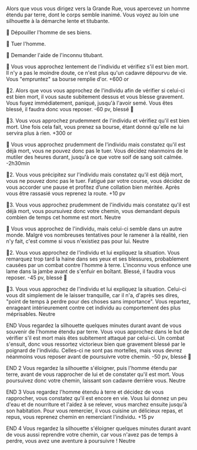 Alors que vous vous dirigez vers la Grande Rue, vous apercevez un homme étendu par terre, dont le corps semble inanimé. Vous voyez au loin une silhouette à la démarche lente et titubante.

🤑 Dépouiller l'homme de ses biens.

🔪 Tuer l'homme.

🏃 Demander l'aide de l'inconnu titubant.

🤑
Vous vous approchez lentement de l'individu et vérifiez s'il est bien mort. Il n'y a pas le moindre doute, ce n'est plus qu'un cadavre dépourvu de vie. Vous "empruntez" sa bourse remplie d'or.
+600 or

🤑2.
Alors que vous vous approchez de l'individu afin de vérifier si celui-ci est bien mort, il vous saute subitement dessus et vous blesse gravement. Vous fuyez immédiatement, paniqué, jusqu'à l'avoir semé. Vous êtes blessé, il faudra donc vous reposer.
-60 pv, blessé 🤕

🤑3.
Vous vous approchez prudemment de l'individu et vérifiez qu'il est bien mort. Une fois cela fait, vous prenez sa bourse, étant donné qu'elle ne lui servira plus à rien.
+300 or

🔪
Vous vous approchez prudemment de l'individu mais constatez qu'il est déjà mort, vous ne pouvez donc pas le tuer. Vous décidez néanmoins de le mutiler des heures durant, jusqu'à ce que votre soif de sang soit calmée.
-2h30min

🔪2.
Vous vous précipitez sur l'individu mais constatez qu'il est déjà mort, vous ne pouvez donc pas le tuer. Fatigué par votre course, vous décidez de vous accorder une pause et profitez d’une collation bien méritée. Après vous être rassasié vous reprenez la route.
+10 pv

🔪3.
Vous vous approchez prudemment de l'individu mais constatez qu'il est déjà mort, vous poursuivez donc votre chemin, vous demandant depuis combien de temps cet homme est mort.
Neutre

🏃
Vous vous approchez de l'individu, mais celui-ci semble dans un autre monde. Malgré vos nombreuses tentatives pour le ramener à la réalité, rien n'y fait, c'est comme si vous n'existiez pas pour lui.
Neutre

🏃2.
Vous vous approchez de l'individu et lui expliquez la situation. Vous remarquez trop tard la haine dans ses yeux et ses blessures, probablement causées par un combat contre l'homme à terre. L'inconnu vous enfonce une lame dans la jambe avant de s'enfuir en boîtant. Blessé, il faudra vous reposer.
-45 pv, blessé 🤕

🏃3.
Vous vous approchez de l'individu et lui expliquez la situation. Celui-ci vous dit simplement de le laisser tranquille, car il n'a, d'après ses dires, "point de temps à perdre pour des choses sans importance". Vous repartez, enrageant intérieurement contre cet individu au comportement des plus méprisables.
Neutre

END
Vous regardez la silhouette quelques minutes durant avant de vous souvenir de l'homme étendu par terre. Vous vous approchez dans le but de vérifier s'il est mort mais êtes subitement attaqué par celui-ci. Un combat s'ensuit, donc vous ressortez victorieux bien que gravement blessé par le poignard de l'individu. Celles-ci ne sont pas mortelles, mais vous devrez néanmoins vous reposer avant de poursuivre votre chemin.
-50 pv, blessé 🤕

END 2
Vous regardez la silhouette s'éloigner, puis l'homme étendu par terre, avant de vous rapprocher de lui et de constater qu'il est mort. Vous poursuivez donc votre chemin, laissant son cadavre derrière vous.
Neutre

END 3
Vous regardez l'homme étendu à terre et décidez de vous rapprocher, vous constatez qu'il est encore en vie. Vous lui donnez un peu d'eau et de nourriture et l'aidez à se relever, vous marchez ensuite jusqu'à son habitation. Pour vous remercier, il vous cuisine un délicieux repas, et repus, vous reprenez chemin en remerciant l'individu.
+15 pv

END 4
Vous regardez la silhouette s'éloigner quelques minutes durant avant de vous aussi reprendre votre chemin, car vous n'avez pas de temps à perdre, vous avez une aventure à poursuivre !
Neutre

